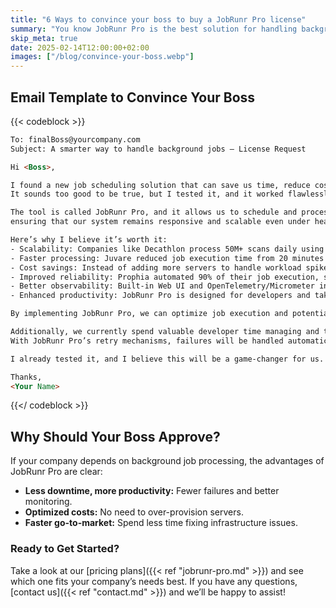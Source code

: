 ```yaml
---
title: "6 Ways to convince your boss to buy a JobRunr Pro license"
summary: "You know JobRunr Pro is the best solution for handling background jobs efficiently, but how do you convince your boss to approve the purchase? Here’s a simple email template that can help!"
skip_meta: true
date: 2025-02-14T12:00:00+02:00
images: ["/blog/convince-your-boss.webp"]
---
```

## Email Template to Convince Your Boss
{{< codeblock >}}
```html
To: finalBoss@yourcompany.com
Subject: A smarter way to handle background jobs – License Request

Hi <Boss>,

I found a new job scheduling solution that can save us time, reduce costs, and improve our application performance. 
It sounds too good to be true, but I tested it, and it worked flawlessly.

The tool is called JobRunr Pro, and it allows us to schedule and process background jobs efficiently, 
ensuring that our system remains responsive and scalable even under heavy workloads. 

Here’s why I believe it’s worth it:
- Scalability: Companies like Decathlon process 50M+ scans daily using JobRunr Pro without performance bottlenecks.
- Faster processing: Juvare reduced job execution time from 20 minutes to seconds, handling 750,000+ jobs daily.
- Cost savings: Instead of adding more servers to handle workload spikes, JobRunr distributes jobs efficiently across existing infrastructure.
- Improved reliability: Prophia automated 90% of their job execution, streamlining their operations and reducing manual intervention.
- Better observability: Built-in Web UI and OpenTelemetry/Micrometer integration ensure that we have full visibility into job execution.
- Enhanced productivity: JobRunr Pro is designed for developers and takes the job scheduling burden away, so we can focus on solving the business problems at hand.

By implementing JobRunr Pro, we can optimize job execution and potentially reduce our infrastructure costs significantly.

Additionally, we currently spend valuable developer time managing and troubleshooting job scheduling issues. 
With JobRunr Pro’s retry mechanisms, failures will be handled automatically, reducing the need for manual intervention.

I already tested it, and I believe this will be a game-changer for us. Can we go ahead and approve the license?

Thanks,
<Your Name>
```
{{</ codeblock >}}

## Why Should Your Boss Approve?

If your company depends on background job processing, the advantages of JobRunr Pro are clear:

- **Less downtime, more productivity:** Fewer failures and better monitoring.
- **Optimized costs:** No need to over-provision servers.
- **Faster go-to-market:** Spend less time fixing infrastructure issues.

### Ready to Get Started?

Take a look at our [pricing plans]({{< ref "jobrunr-pro.md" >}}) and see which one fits your company’s needs best. If you have any questions, [contact us]({{< ref "contact.md" >}}) and we’ll be happy to assist!
